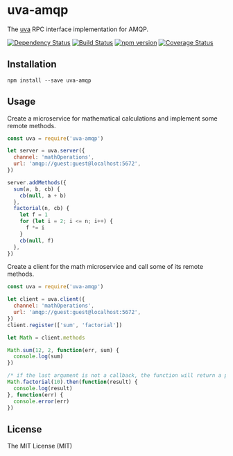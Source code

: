# uva-amqp

The [uva][] RPC interface implementation for AMQP.

[![Dependency Status](https://david-dm.org/rpcjs/uva-amqp.svg)](https://david-dm.org/rpcjs/uva-amqp)
[![Build Status](https://travis-ci.org/rpcjs/uva-amqp.svg?branch=master)](https://travis-ci.org/rpcjs/uva-amqp)
[![npm version](https://badge.fury.io/js/uva-amqp.svg)](http://badge.fury.io/js/uva-amqp)
[![Coverage Status](https://coveralls.io/repos/github/rpcjs/uva-amqp/badge.svg?branch=master)](https://coveralls.io/github/rpcjs/uva-amqp?branch=master)


## Installation

```
npm install --save uva-amqp
```


## Usage

Create a microservice for mathematical calculations and implement some remote methods.

``` js
const uva = require('uva-amqp')

let server = uva.server({
  channel: 'mathOperations',
  url: 'amqp://guest:guest@localhost:5672',
})

server.addMethods({
  sum(a, b, cb) {
    cb(null, a + b)
  },
  factorial(n, cb) {
    let f = 1
    for (let i = 2; i <= n; i++) {
      f *= i
    }
    cb(null, f)
  },
})
```

Create a client for the math microservice and call some of its remote methods.

``` js
const uva = require('uva-amqp')

let client = uva.client({
  channel: 'mathOperations',
  url: 'amqp://guest:guest@localhost:5672',
})
client.register(['sum', 'factorial'])

let Math = client.methods

Math.sum(12, 2, function(err, sum) {
  console.log(sum)
})

/* if the last argument is not a callback, the function will return a promise */
Math.factorial(10).then(function(result) {
  console.log(result)
}, function(err) {
  console.error(err)
})
```


## License

The MIT License (MIT)


[uva]: https://github.com/rpcjs/uva
